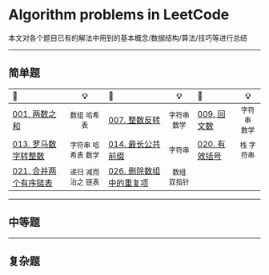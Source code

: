 # Algorithm problems in LeetCode

本文对各个题目已有的解法中用到的基本概念/数据结构/算法/技巧等进行总结

---

## 简单题

| 📗 | 💡 | 📘 | 💡 | 📙 | 💡 |
| :--- | :---: | :--- | :---: | :--- | :---: |
| [001. 两数之和](001.two_sum/two_sum.cc) | `数组`  `哈希表` | [007. 整数反转](007.reverse_integer/reverse_integer.cc) | `字符串` <br> `数学`|[009. 回文数](009.palindrome_number/palindrome_number.cc)|`字符串` <br> `数学` |
| [013. 罗马数字转整数](013.roman_to_integer/roman_to_integer.cc) | `字符串` `哈希表`  `数学` | [014. 最长公共前缀](014.longest_common_prefix/longest_common_prefix.cc) | `字符串` | [020. 有效括号](020.valid_parentheses/valid_parentheses.cc) | `栈` `字符串` |
| [021. 合并两个有序链表](021.merge_two_sorted_lists/merge_two_sorted_lists.cc) | `递归` `减而治之` `链表` | [026. 删除数组中的重复项](026.remove_duplicates_from_sorted_array/remove_duplicates_from_sorted_array.cc) | `数组` `双指针` |

---

## 中等题

---

## 复杂题